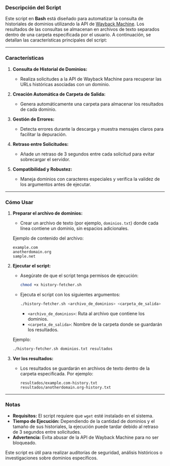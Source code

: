 ### Descripción del Script

Este script en **Bash** está diseñado para automatizar la consulta de historiales de dominios utilizando la API de [Wayback Machine](https://web.archive.org/). Los resultados de las consultas se almacenan en archivos de texto separados dentro de una carpeta especificada por el usuario. A continuación, se detallan las características principales del script:

---

### Características

1. **Consulta de Historial de Dominios:**
   - Realiza solicitudes a la API de Wayback Machine para recuperar las URLs históricas asociadas con un dominio.

2. **Creación Automática de Carpeta de Salida:**
   - Genera automáticamente una carpeta para almacenar los resultados de cada dominio.

3. **Gestión de Errores:**
   - Detecta errores durante la descarga y muestra mensajes claros para facilitar la depuración.

4. **Retraso entre Solicitudes:**
   - Añade un retraso de 3 segundos entre cada solicitud para evitar sobrecargar el servidor.

5. **Compatibilidad y Robustez:**
   - Maneja dominios con caracteres especiales y verifica la validez de los argumentos antes de ejecutar.

---

### Cómo Usar

1. **Preparar el archivo de dominios:**
   - Crear un archivo de texto (por ejemplo, `dominios.txt`) donde cada línea contiene un dominio, sin espacios adicionales.

   Ejemplo de contenido del archivo:
   ```
   example.com
   anotherdomain.org
   sample.net
   ```

2. **Ejecutar el script:**
   - Asegúrate de que el script tenga permisos de ejecución:
     ```bash
     chmod +x history-fetcher.sh
     ```

   - Ejecuta el script con los siguientes argumentos:
     ```bash
     ./history-fetcher.sh <archivo_de_dominios> <carpeta_de_salida>
     ```
     - `<archivo_de_dominios>`: Ruta al archivo que contiene los dominios.
     - `<carpeta_de_salida>`: Nombre de la carpeta donde se guardarán los resultados.

   Ejemplo:
   ```bash
   ./history-fetcher.sh dominios.txt resultados
   ```

3. **Ver los resultados:**
   - Los resultados se guardarán en archivos de texto dentro de la carpeta especificada. Por ejemplo:
     ```
     resultados/example.com-history.txt
     resultados/anotherdomain.org-history.txt
     ```

---

### Notas

- **Requisitos:** El script requiere que `wget` esté instalado en el sistema.
- **Tiempo de Ejecución:** Dependiendo de la cantidad de dominios y el tamaño de sus historiales, la ejecución puede tardar debido al retraso de 3 segundos entre solicitudes.
- **Advertencia:** Evita abusar de la API de Wayback Machine para no ser bloqueado.

Este script es útil para realizar auditorías de seguridad, análisis históricos o investigaciones sobre dominios específicos.
